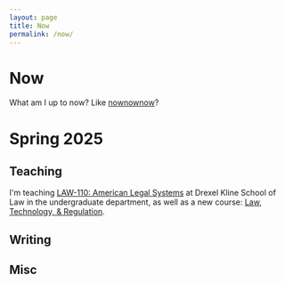 ```yaml
---
layout: page
title: Now
permalink: /now/
---
```

# Now

What am I up to now? Like [nownownow](https://nownownow.com/about "NowNowNow.com")?

# **Spring 2025**

## Teaching

I'm teaching [LAW-110: American Legal Systems](/assets/syllabi/s25-law110.pdf) at Drexel Kline School of Law in the undergraduate department, as well as a new course: [Law, Technology, &amp; Regulation](/assets/syllabi/s25-ltr-v1.pdf). 

## Writing

## Misc
